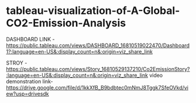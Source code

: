 # tableau-visualization-of-A-Global-CO2-Emission-Analysis

DASHBOARD LINK - https://public.tableau.com/views/DASHBOARD_16810519022470/Dashboard1?:language=en-US&:display_count=n&:origin=viz_share_link

STROY - https://public.tableau.com/views/Story_16810529137210/Co2EmissionStory?:language=en-US&:display_count=n&:origin=viz_share_link
video demonstration link-
https://drive.google.com/file/d/1kkXfB_B9bdbtec0mNmJ8Tggk7SfeOVkd/view?usp=drivesdk
